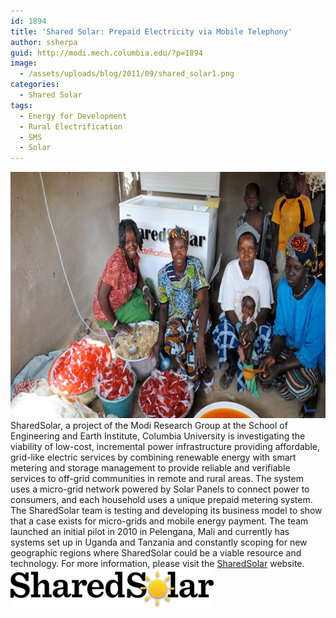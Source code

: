 ```yaml
---
id: 1894
title: 'Shared Solar: Prepaid Electricity via Mobile Telephony'
author: ssherpa
guid: http://modi.mech.columbia.edu/?p=1894
image:
  - /assets/uploads/blog/2011/09/shared_solar1.png
categories:
  - Shared Solar
tags:
  - Energy for Development
  - Rural Electrification
  - SMS
  - Solar
---
```

[<img src="/assets/uploads/blog/2011/09/sharedsolar.jpg" alt="sharedsolar" width="700" height="394" class="alignnone size-full wp-image-2308" />][1] SharedSolar, a project of the Modi Research Group at the School of Engineering and Earth Institute, Columbia University is investigating the viability of low-cost, incremental power infrastructure providing affordable, grid-like electric services by combining renewable energy with smart metering and storage management to provide reliable and verifiable services to off-grid communities in remote and rural areas. The system uses a micro-grid network powered by Solar Panels to connect power to consumers, and each household uses a unique prepaid metering system. The SharedSolar team is testing and developing its business model to show that a case exists for micro-grids and mobile energy payment. The team launched an initial pilot in 2010 in Pelengana, Mali and currently has systems set up in Uganda and Tanzania and constantly scoping for new geographic regions where SharedSolar could be a viable resource and technology. For more information, please visit the [SharedSolar][2] website. [<img class="alignnone size-full wp-image-2082" alt="sharedsolar" src="/assets/uploads/blog/2011/09/sharedsolar.png" width="325" height="66" />][2]

 [1]: /assets/uploads/blog/2011/09/sharedsolar.jpg
 [2]: http://sharedsolar.org